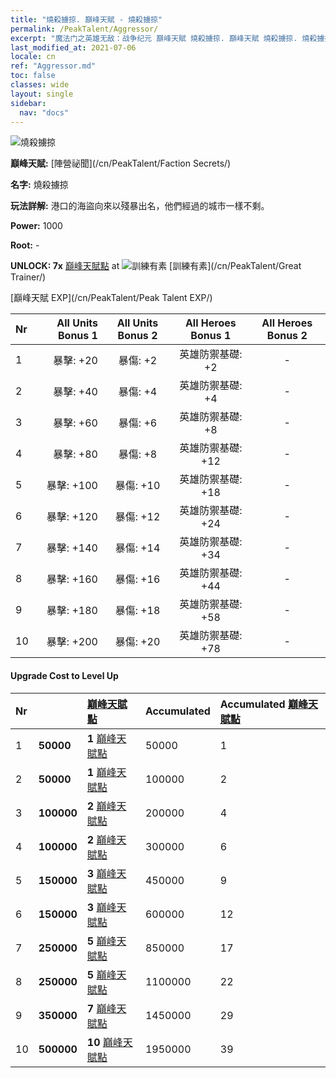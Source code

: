 ```yaml
---
title: "燒殺擄掠. 巔峰天賦 - 燒殺擄掠"
permalink: /PeakTalent/Aggressor/
excerpt: "魔法门之英雄无敌：战争纪元 巔峰天賦 燒殺擄掠. 巔峰天賦 燒殺擄掠. 燒殺擄掠"
last_modified_at: 2021-07-06
locale: cn
ref: "Aggressor.md"
toc: false
classes: wide
layout: single
sidebar:
  nav: "docs"
---
```


  ![燒殺擄掠](/images/pt/talent_3004.png)

  **巔峰天賦:** [陣營祕聞](/cn/PeakTalent/Faction Secrets/)

  **名字:** 燒殺擄掠

  **玩法詳解:** 港口的海盜向來以殘暴出名，他們經過的城市一樣不剩。

  **Power:** 1000

  **Root:** -

  **UNLOCK: 7x** [巔峰天賦點](/cn/Items/con_934/) at ![訓練有素](/images/pt/talent_3001.png) [訓練有素](/cn/PeakTalent/Great Trainer/)

  [巔峰天賦 EXP](/cn/PeakTalent/Peak Talent EXP/)

  | Nr | All Units Bonus 1 | All Units Bonus 2 | All Heroes Bonus 1 | All Heroes Bonus 2 |
  |:---|--------------:|:-------------:|:-------------:|:-------------:|
  | 1 | 暴擊: +20 | 暴傷: +2 | 英雄防禦基礎: +2 | - |
  | 2 | 暴擊: +40 | 暴傷: +4 | 英雄防禦基礎: +4 | - |
  | 3 | 暴擊: +60 | 暴傷: +6 | 英雄防禦基礎: +8 | - |
  | 4 | 暴擊: +80 | 暴傷: +8 | 英雄防禦基礎: +12 | - |
  | 5 | 暴擊: +100 | 暴傷: +10 | 英雄防禦基礎: +18 | - |
  | 6 | 暴擊: +120 | 暴傷: +12 | 英雄防禦基礎: +24 | - |
  | 7 | 暴擊: +140 | 暴傷: +14 | 英雄防禦基礎: +34 | - |
  | 8 | 暴擊: +160 | 暴傷: +16 | 英雄防禦基礎: +44 | - |
  | 9 | 暴擊: +180 | 暴傷: +18 | 英雄防禦基礎: +58 | - |
  | 10 | 暴擊: +200 | 暴傷: +20 | 英雄防禦基礎: +78 | - |


#### Upgrade Cost to Level Up

  | Nr | <i class="fas fa-coins"/> | [巔峰天賦點](/cn/Items/con_934/) | Accumulated <i class="fas fa-coins"/> | Accumulated [巔峰天賦點](/cn/Items/con_934/) |
  |:---|:--------------|:-------------|:-------------|:-------------|
  | 1 | **50000** | **1** [巔峰天賦點](/cn/Items/con_934/) | 50000 | 1 |
  | 2 | **50000** | **1** [巔峰天賦點](/cn/Items/con_934/) | 100000 | 2 |
  | 3 | **100000** | **2** [巔峰天賦點](/cn/Items/con_934/) | 200000 | 4 |
  | 4 | **100000** | **2** [巔峰天賦點](/cn/Items/con_934/) | 300000 | 6 |
  | 5 | **150000** | **3** [巔峰天賦點](/cn/Items/con_934/) | 450000 | 9 |
  | 6 | **150000** | **3** [巔峰天賦點](/cn/Items/con_934/) | 600000 | 12 |
  | 7 | **250000** | **5** [巔峰天賦點](/cn/Items/con_934/) | 850000 | 17 |
  | 8 | **250000** | **5** [巔峰天賦點](/cn/Items/con_934/) | 1100000 | 22 |
  | 9 | **350000** | **7** [巔峰天賦點](/cn/Items/con_934/) | 1450000 | 29 |
  | 10 | **500000** | **10** [巔峰天賦點](/cn/Items/con_934/) | 1950000 | 39 |
